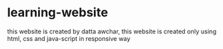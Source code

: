 # learning-website
this website is created by datta awchar, this website is created only using html, css and java-script in responsive way
